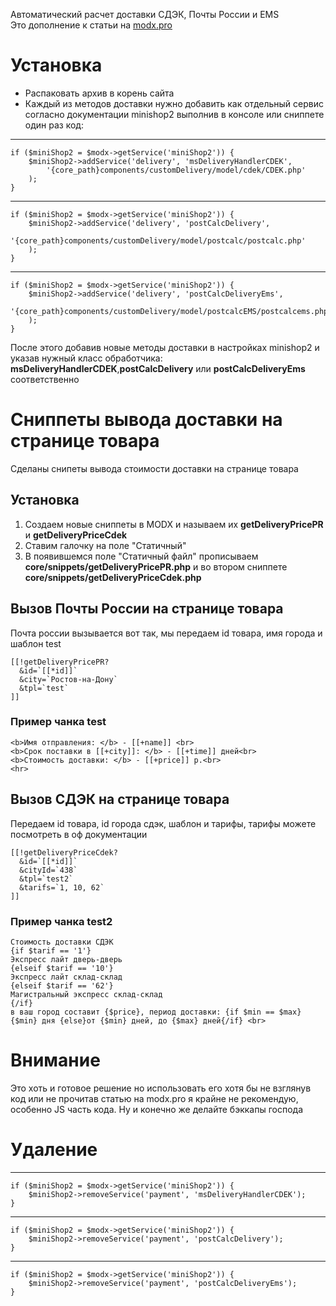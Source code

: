 Автоматический расчет доставки СДЭК, Почты России и EMS  
Это дополнение к статьи на [modx.pro](https://modx.pro/howto/13418-the-correct-calculation-of-shipping-sdek-pr-ems-part-1/ "Перейти на сайт") 
 
# Установка  

+ Распаковать архив в корень сайта
+ Каждый из методов доставки нужно добавить как отдельный сервис согласно документации minishop2 выполнив в консоле или сниппете один раз код:

***
	if ($miniShop2 = $modx->getService('miniShop2')) {
	    $miniShop2->addService('delivery', 'msDeliveryHandlerCDEK',
	        '{core_path}components/customDelivery/model/cdek/CDEK.php'
	    );
	}
***
	if ($miniShop2 = $modx->getService('miniShop2')) {
	    $miniShop2->addService('delivery', 'postCalcDelivery',
	        '{core_path}components/customDelivery/model/postcalc/postcalc.php'
	    );
	}
***
	if ($miniShop2 = $modx->getService('miniShop2')) {
	    $miniShop2->addService('delivery', 'postCalcDeliveryEms',
	        '{core_path}components/customDelivery/model/postcalcEMS/postcalcems.php'
	    );
	}

После этого добавив новые методы доставки в настройках minishop2 и указав нужный класс обработчика: **msDeliveryHandlerCDEK**,**postCalcDelivery** или **postCalcDeliveryEms** соответственно

# Сниппеты вывода доставки на странице товара
Сделаны снипеты вывода стоимости доставки на странице товара

## Установка
1. Создаем новые сниппеты в MODX и называем их **getDeliveryPricePR** и **getDeliveryPriceCdek**
2. Ставим галочку на поле "Статичный"
3. В появившемся поле "Статичный файл" прописываем **core/snippets/getDeliveryPricePR.php** и во втором сниппете **core/snippets/getDeliveryPriceCdek.php**

## Вызов Почты России на странице товара

Почта россии вызывается вот так, мы передаем id товара, имя города и шаблон test

	[[!getDeliveryPricePR?
	  &id=`[[*id]]`
	  &city=`Ростов-на-Дону`
	  &tpl=`test`
	]]

### Пример чанка **test**

	<b>Имя отправления: </b> - [[+name]] <br>
	<b>Срок поставки в [[+city]]: </b> - [[+time]] дней<br>
	<b>Стоимость доставки: </b> - [[+price]] р.<br>
	<hr>

## Вызов СДЭК на странице товара

Передаем id товара, id города сдэк, шаблон и тарифы, тарифы можете посмотреть в оф документации

	[[!getDeliveryPriceCdek?
	  &id=`[[*id]]`
	  &cityId=`438`
	  &tpl=`test2`
	  &tarifs=`1, 10, 62`
	]]

### Пример чанка **test2**

	Стоимость доставки СДЭК 
	{if $tarif == '1'}
	Экспресс лайт дверь-дверь
	{elseif $tarif == '10'}
	Экспресс лайт склад-склад
	{elseif $tarif == '62'}
	Магистральный экспресс склад-склад
	{/if}
	в ваш город составит {$price}, период доставки: {if $min == $max}{$min} дня {else}от {$min} дней, до {$max} дней{/if} <br>

# Внимание

Это хоть и готовое решение но использовать его хотя бы не взглянув код или не прочитав статью на modx.pro я крайне не рекомендую, особенно JS часть кода. Ну и конечно же делайте бэккапы господа

# Удаление

***
	if ($miniShop2 = $modx->getService('miniShop2')) {
	    $miniShop2->removeService('payment', 'msDeliveryHandlerCDEK');
	}
***
	if ($miniShop2 = $modx->getService('miniShop2')) {
	    $miniShop2->removeService('payment', 'postCalcDelivery');
	}
***
	if ($miniShop2 = $modx->getService('miniShop2')) {
	    $miniShop2->removeService('payment', 'postCalcDeliveryEms');
	}